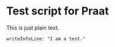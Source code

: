 # Test script for Praat

This is just plain text.

```praat test.praat
writeInfoLine: "I am a test."
```



